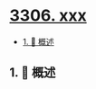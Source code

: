 # [3306. xxx](https://github.com/Tdahuyou/TNotes.leetcode/tree/main/notes/3306.%20xxx)

<!-- region:toc -->

- [1. 📝 概述](#1--概述)

<!-- endregion:toc -->

## 1. 📝 概述

